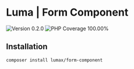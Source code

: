 # Luma | Form Component

<div>
<!-- Version Badge -->
<img src="https://img.shields.io/badge/Version-0.2.0-blue" alt="Version 0.2.0">
<!-- PHP Coverage Badge -->
<img src="https://img.shields.io/badge/PHP Coverage-100.00%25-green" alt="PHP Coverage 100.00%">
<!-- Licence Badge -->
</div>

## Installation

```shell
composer install lumax/form-component
```